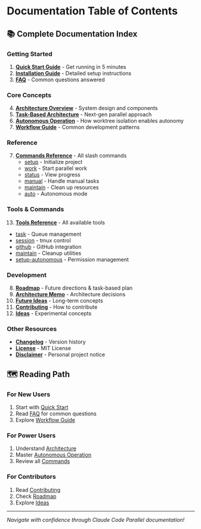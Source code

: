 # Documentation Table of Contents

## 📚 Complete Documentation Index

### Getting Started
1. **[Quick Start Guide](QUICK_START.md)** - Get running in 5 minutes
2. **[Installation Guide](INSTALLATION.md)** - Detailed setup instructions
3. **[FAQ](FAQ.md)** - Common questions answered

### Core Concepts
4. **[Architecture Overview](ARCHITECTURE.md)** - System design and components
5. **[Task-Based Architecture](TASK_BASED_ARCHITECTURE.md)** - Next-gen parallel approach
6. **[Autonomous Operation](AUTONOMOUS_OPERATION.md)** - How worktree isolation enables autonomy
7. **[Workflow Guide](WORKFLOW.md)** - Common development patterns

### Reference
7. **[Commands Reference](../commands/)** - All slash commands
   - [setup](../commands/setup.md) - Initialize project
   - [work](../commands/work.md) - Start parallel work
   - [status](../commands/status.md) - View progress
   - [manual](../commands/manual.md) - Handle manual tasks
   - [maintain](../commands/maintain.md) - Clean up resources
   - [auto](../commands/auto.md) - Autonomous mode

### Tools & Commands
13. **[Tools Reference](../tools/)** - All available tools
   - [task](../tools/task) - Queue management
   - [session](../tools/session) - tmux control
   - [github](../tools/github) - GitHub integration
   - [maintain](../tools/maintain) - Cleanup utilities
   - [setup-autonomous](../tools/setup-autonomous) - Permission management

### Development
8. **[Roadmap](ROADMAP.md)** - Future directions & task-based plan
9. **[Architecture Memo](ARCHITECTURE_MEMO.md)** - Architecture decisions
10. **[Future Ideas](FUTURE_IDEAS_MEMO.md)** - Long-term concepts
11. **[Contributing](../CONTRIBUTING.md)** - How to contribute
12. **[Ideas](../IDEAS.md)** - Experimental concepts

### Other Resources
- **[Changelog](../CHANGELOG.md)** - Version history
- **[License](../LICENSE)** - MIT License
- **[Disclaimer](../DISCLAIMER.md)** - Personal project notice

## 🗺️ Reading Path

### For New Users
1. Start with [Quick Start](QUICK_START.md)
2. Read [FAQ](FAQ.md) for common questions
3. Explore [Workflow Guide](WORKFLOW.md)

### For Power Users
1. Understand [Architecture](ARCHITECTURE.md)
2. Master [Autonomous Operation](AUTONOMOUS_OPERATION.md)
3. Review all [Commands](../commands/)

### For Contributors
1. Read [Contributing](../CONTRIBUTING.md)
2. Check [Roadmap](ROADMAP.md)
3. Explore [Ideas](../IDEAS.md)

---

*Navigate with confidence through Claude Code Parallel documentation!*